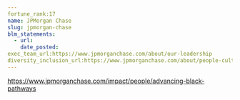 ```yaml
---
fortune_rank:17
name: JPMorgan Chase
slug: jpmorgan-chase
blm_statements:
  - url:
    date_posted:
exec_team_url:https://www.jpmorganchase.com/about/our-leadership
diversity_inclusion_url:https://www.jpmorganchase.com/about/people-culture/diversity-and-inclusion
---
```

https://www.jpmorganchase.com/impact/people/advancing-black-pathways
